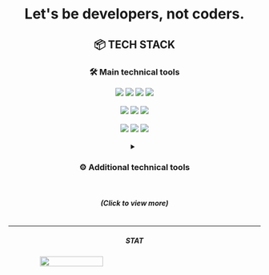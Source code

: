 <div align="center">

<body>
<h1> Let's be developers, not coders. <br></h1>

<h2> 📦  TECH STACK </h2>
<h3> 🛠️  Main technical tools </h3>
<div>
    <img src="https://img.shields.io/badge/Java-007396?style=social&logo=OpenJDK&logoColor=black">
    <img src="https://img.shields.io/badge/jdk8-007396?&logoColor=black">
    <img src="https://img.shields.io/badge/jdk11-007396?&logoColor=black">
    <img src="https://img.shields.io/badge/jdk17-007396?&&logoColor=black">
    <br>
    <br>
    <img src="https://img.shields.io/badge/SpringFramework-6DB33F?style=social&logo=Spring&logoColor=black">
    <img src="https://img.shields.io/badge/v5.x.x-007396?&Color=black">
    <img src="https://img.shields.io/badge/v6.x.x-007396?&logoColor=black">
    <br>
    <br>
    <img src="https://img.shields.io/badge/SpringBoot-6DB33F?style=social&logo=SpringBoot&logoColor=black">
    <img src="https://img.shields.io/badge/v2.x.x-007396?&logoColor=black">
    <img src="https://img.shields.io/badge/v3.x.x-007396?&logoColor=black">
</div><br>

<details>
   <summary><h3> ⚙️ Additional technical tools </h3>
           <br><h5> (Click to view more) </h5>
   </summary>
   <p>
       
<h5> CLIENT </h5>
<div>
    <img src="https://img.shields.io/badge/HTML5-0769AD?style=social&logo=HTML5&logoColor=black">
    <img src="https://img.shields.io/badge/CSS3-0769AD?style=social&logo=css3&logoColor=black">
    <img src="https://img.shields.io/badge/JavaScript-0769AD?style=social&logo=javascript&logoColor=black">
    <br>
    <img src="https://img.shields.io/badge/JQuery-0769AD?style=social&logo=jquery&logoColor=black">
    <img src="https://img.shields.io/badge/AJAX-0769AD?style=social&logo=jquery&logoColor=black">
</div><br>

<h5> SERVER </h5>
<div>
    <img src="https://img.shields.io/badge/Thymeleaf-0769AD?style=social&logo=Thymeleaf&logoColor=black">
    <img src="https://img.shields.io/badge/JSP-0769AD?style=social&logo=OpenJDK&logoColor=black">
    <br>
    <img src="https://img.shields.io/badge/JPA-232F3E?style=social&logo=OpenJDK&logoColor=black">
    <img src="https://img.shields.io/badge/MyBatis-4479A1?style=social&logo=mariadb&logoColor=black">   
    <br>
    <img src="https://img.shields.io/badge/Junit-25A162?style=social&logo=junit5&logoColor=black">
</div><br>

<h5> DATA BASE </h5>
<div>
    <img src="https://img.shields.io/badge/Mariadb-4479A1?style=social&logo=mariadb&logoColor=black">
    <br>
    <img src="https://img.shields.io/badge/PostgreSQL-4479A1?style=social&logo=PostgreSQL&logoColor=black">
    <img src="https://img.shields.io/badge/TiberoDB-4479A1?style=social&logo=oracle&logoColor=black">
</div><br>

<h5> INFRA </h5>
<div>
    <img src="https://img.shields.io/badge/Linux-FCC624?style=social&logo=linux&logoColor=black">
    <img src="https://img.shields.io/badge/Tomcat-F8DC75?style=social&logo=apachetomcat&logoColor=black">
    <img src="https://img.shields.io/badge/JBoss-F8DC75?style=social&logo=redhat&logoColor=black">
    <br>
    <img src="https://img.shields.io/badge/VMWare-232F3E?style=social&logo=VMware&logoColor=black">
    <img src="https://img.shields.io/badge/AWS-232F3E?style=social&logo=amazonaws&logoColor=black">
    <img src="https://img.shields.io/badge/GCP-232F3E?style=social&logo=Google&logoColor=black">
     <br>
    <img src="https://img.shields.io/badge/Docker-232F3E?style=social&logo=Docker&logoColor=black">
    <img src="https://img.shields.io/badge/Jenkins-232F3E?style=social&logo=Jenkins&logoColor=black">
</div><br>

<h5> ETC </h5>
<div>
    <img src="https://img.shields.io/badge/Git-FCC624?style=social&logo=git&logoColor=black">
</div><br>

   </p>
</details>

---
<h5> STAT </h5>
<div style="display: flex; justify-content: space-between;">
    <img src="https://github-readme-stats.vercel.app/api?username=mon99745&count_private=true&include_all_commits=true&show_icons=true&theme=graywhite" style="width: 50%;">
<!--     <img src="https://github-readme-stats.vercel.app/api/top-langs/?username=mon99745&layout=compact&show_icons=true&theme=graywhite" style="width: 38%;"> -->
</div>
</body>

</div>

